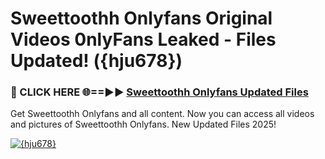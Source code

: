 # Sweettoothh Onlyfans Original Videos 0nlyFans Leaked - Files Updated! ({hju678})

<h3>🔴 CLICK HERE 🌐==►► <a href="https://tinyurl.com/ms9xzufz" rel="nofollow">Sweettoothh Onlyfans Updated Files</a></h3>

Get Sweettoothh Onlyfans and all content. Now you can access all videos and pictures of Sweettoothh Onlyfans. New Updated Files 2025!

[![{hju678}](https://i.imgur.com/PQ7UWWw.gif)](https://tinyurl.com/ms9xzufz)